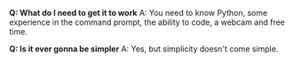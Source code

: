 **Q: What do I need to get it to work**
A: You need to know Python, some experience in the command prompt, the ability to code, a webcam and free time.

**Q: Is it ever gonna be simpler**
A: Yes, but simplicity doesn't come simple.